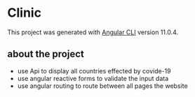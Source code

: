 # Clinic

This project was generated with [Angular CLI](https://github.com/angular/angular-cli) version 11.0.4.

## about the project
- use Api to display all countries effected by covide-19
- use angular reactive forms to validate the input data
- use angular routing to route between all pages the website


